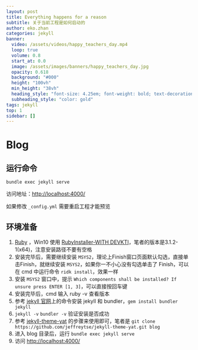 ```yaml
---
layout: post
title: Everything happens for a reason
subtitle: 关于当前工程是如何启动的
author: eko.zhan
categories: jekyll
banner:
  video: /assets/videos/happy_teachers_day.mp4
  loop: true
  volume: 0.8
  start_at: 0.0
  image: /assets/images/banners/happy_teachers_day.jpg
  opacity: 0.618
  background: "#000"
  height: "100vh"
  min_height: "38vh"
  heading_style: "font-size: 4.25em; font-weight: bold; text-decoration: underline"
  subheading_style: "color: gold"
tags: jekyll
top: 1
sidebar: []
---
```



# Blog


## 运行命令

`bundle exec jekyll serve`

访问地址：[http://localhost:4000/](http://localhost:4000/)

如果修改 `_config.yml` 需要重启工程才能预览

## 环境准备

1. [Ruby](https://github.com/ruby/ruby) ，Win10 使用  [RubyInstaller-WITH DEVKTI](https://rubyinstaller.org/downloads/)，笔者的版本是3.1.2-1(x64)，注意安装路径不要有空格
2. 安装完毕后，需要继续安装 `MSYS2`，理论上Finish窗口页面默认勾选，直接单击Finish，就继续安装 `MSYS2`，如果你一不小心没有勾选单击了 Finish，可以在 cmd 中运行命令 `ridk install`，效果一样 
3. 安装 `MSYS2` 窗口中，提示 `Which components shall be installed? If unsure press ENTER [1, 3]`，可以直接按回车键
4. 安装完毕后，cmd 输入 ruby -v 查看版本
5. 参考 [jekyll 官网](https://jekyllrb.com)上的命令安装 jekyll 和 bundler，`gem install bundler jekyll`
6. `jekyll -v` `bundler -v` 验证安装是否成功
7. 参考 [jekyll-theme-yat](https://github.com/jeffreytse/jekyll-theme-yat) 的步骤来使用即可，笔者是 `git clone https://github.com/jeffreytse/jekyll-theme-yat.git blog`
8. 进入 blog 目录后，运行 `bundle exec jekyll serve`
9. 访问 [http://localhost:4000/](http://localhost:4000/)

